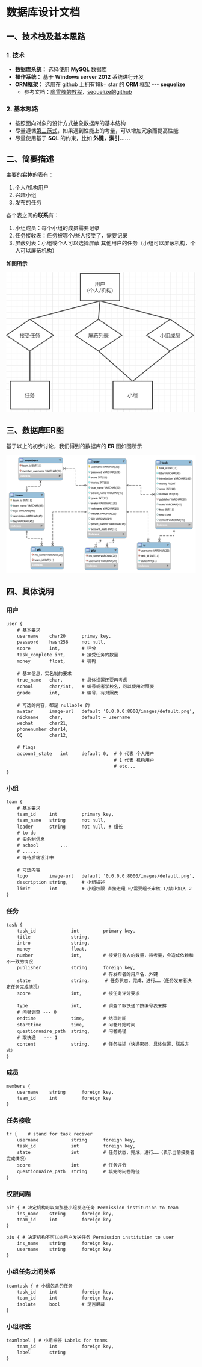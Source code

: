 # 数据库设计文档



## 一、技术栈及基本思路

### 1. 技术

* **数据库系统：** 选择使用 **MySQL** 数据库
* **操作系统：** 基于 **Windows server 2012** 系统进行开发
* **ORM框架：** 选用在 github 上拥有18k+ star 的 **ORM** 框架 --- **sequelize**
  * 参考文档：[廖雪峰的教程](<https://www.liaoxuefeng.com/wiki/001434446689867b27157e896e74d51a89c25cc8b43bdb3000/001471955049232be7492e76f514d45a2180e2c224eb7a6000>)，[sequelize的github](<https://github.com/sequelize/sequelize>)



### 2. 基本思路

* 按照面向对象的设计方式抽象数据库的基本结构
* 尽量遵循[第三范式](https://zh.wikipedia.org/wiki/%E7%AC%AC%E4%B8%89%E6%AD%A3%E8%A6%8F%E5%8C%96)，如果遇到性能上的考量，可以增加冗余而提高性能
* 尽量使用基于 **SQL** 的约束，比如 **外键，索引……**



## 二、简要描述

主要的**实体**的表有：

1. 个人/机构用户
2. 兴趣小组
3. 发布的任务



各个表之间的**联系**有：

1. 小组成员：每个小组的成员需要记录
2. 任务接收表：任务被哪个/些人接受了，需要记录
3. 屏蔽列表：小组或个人可以选择屏蔽 其他用户的任务（小组可以屏蔽机构，个人可以屏蔽机构）



**如图所示**

![1554259263810](image/DBconnection.png)


## 三、数据库ER图

基于以上的初步讨论，我们得到的数据库的 **ER** 图如图所示

![ER图](image/ER.png)



## 四、具体说明

### 用户

```mysql
user {
    # 基本要求
    username 	char20 		primay key,
    password 	hash256 	not null,
    score		int, 		# 评分
    task_complete int, 		# 接受任务的数量
    money 		float, 		# 机构
    
    # 基本信息，实名制的要求
    true_name	char,		# 具体设置还要再考虑
    school 		char/int, 	# 编号或者学校名，可以使用对照表
    grade 		int, 		# 编号，有对照表
    
    # 可选的内容，都是 nullable 的
    avatar 		image-url 	default '0.0.0.0:8000/images/default.png',
    nickname	char,		default = username
    wechat 		char21,
    phonenumber char14,
    QQ 			char12,
    
    # flags
    account_state	int		default 0,	# 0 代表 个人用户
    									# 1 代表 机构用户
    									# etc...
}
```



### 小组

```mysql
team {
	# 基本要求
	team_id		int			primary key,
	team_name	string		not null,
	leader		string 		not null, # 组长
	# to-do
	# 实名制信息
	# school		...
	# ......
	# 等待后端设计中
	
	# 可选内容
	logo		image-url	default '0.0.0.0:8000/images/default.png',
	description	string,		# 小组描述
	limit       int   		# 小组权限 直接进组-0/需要组长审核-1/禁止加入-2
}
```



### 任务

```mysql
task {
	task_id				int			primary key,
	title				string,
	intro				string,
	money				float,
	number				int,		# 接受任务人的数量，待考量，会造成依赖和不一致的情况
	publisher			string		foreign key,
									# 存发布者的用户名，外键
	state				string，		# 任务状态，完成，进行……（任务发布者决定任务完成情况）
	score				int, 		# 接任务评分要求
	
	type				int,		# 调查？取快递？按编号表来排
	# 问卷调查 --- 0
	endtime				time,		# 结束时间
	starttime			time, 		# 问卷开始时间
	questionnaire_path	string, 	# 问卷路径
	# 取快递   --- 1
	content				string,		# 任务描述（快递密码，具体位置，联系方式）
}
```



### 成员

```mysql
members {
	username	string 		foreign key,
	team_id		int			foreign key
}
```



### 任务接收

```mysql
tr {	# stand for task reciver
	username			string		foreign key,
	task_id				int			foreign key,
	state				int			# 任务状态，完成，进行……（表示当前接受者完成情况）
	score				int			# 任务评分
	questionnaire_path  string		# 填完的问卷路径
}
```



### 权限问题

```mysql
pit { # 决定机构可以向那些小组发送任务 Permission institution to team
	ins_name	string 		foreign key,
	team_id		int			foreign key
}
```
```mysql
piu { # 决定机构不可以向用户发送任务 Permission institution to user
	ins_name	string 		foreign key,
	username	string 		foreign key
}
```

### 小组任务之间关系

```mysql
teamtask { # 小组包含的任务
	task_id		int  		foreign key,
	team_id		int			foreign key,
	isolate 	bool		# 是否屏蔽
}
```


### 小组标签

```mysql
teamlabel { # 小组标签 Labels for teams
	team_id		int			foreign key,
	label		string 		
}
```
